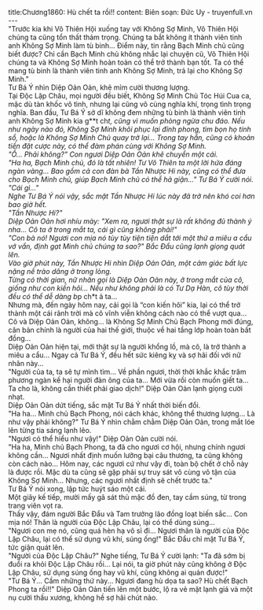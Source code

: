 title:Chương1860: Hù chết ta rồi!!
content:
Biên soạn: Đức Uy - truyenfull.vn<br>---<br>"Trước kia khi Vô Thiên Hội xuống tay với Không Sợ Minh, Vô Thiên Hội chúng ta cũng tổn thất thảm trọng. Chúng ta bắt không ít thành viên tinh anh Không Sợ Minh làm tù binh... Điểm này, tin rằng Bạch Minh chủ cũng biết được? Chỉ cần Bạch Minh chủ không nhắc lại chuyện cũ, Vô Thiên Hội chúng ta và Không Sợ Minh hoàn toàn có thể trở thành bạn tốt. Ta có thể mang tù binh là thành viên tinh anh Không Sợ Minh, trả lại cho Không Sợ Minh."<br>Tư Bá Ý nhìn Diệp Oản Oản, khẽ mỉm cười thương lượng.<br>Tại Độc Lập Châu, mọi người đều biết, Không Sợ Minh Chủ Tóc Húi Cua ca, mặc dù tàn khốc vô tình, nhưng lại cũng vô cùng nghĩa khí, trọng tình trọng nghĩa. Ban đầu, Tư Bá Ý sở dĩ không đem những tù binh là thành viên tinh anh Không Sợ Minh kia g**t ch*t, cũng vì muốn phòng ngừa chu đáo. Nếu như ngày nào đó, Không Sợ Minh khôi phục lại đỉnh phong, tìm bọn họ tính sổ, hoặc là Không Sợ Minh Chủ quay trở lại... Trong tay hắn, cũng có khoản tiền đặt cược này, có thể đàm phán cùng với Không Sợ Minh.<br>"Ồ... Phải không?" Con ngươi Diệp Oản Oản khẽ chuyển một cái.<br>"Ha ha, Bạch Minh chủ, đó là tất nhiên! Tư Vô Thiên ta một lời hứa đáng ngàn vàng... Bao gồm cả con đàn bà Tần Nhược Hi này, cũng có thể đưa cho Bạch Minh chủ, giúp Bạch Minh chủ có thể hả giận..." Tư Bá Ý cười nói.<br>"Cái gì..."<br>Nghe Tư Bá Ý nói vậy, sắc mặt Tần Nhược Hi lúc này đã trở nên khó coi hơn bao giờ hết.<br>"Tần Nhược Hi?"<br>Diệp Oản Oản hơi nhíu mày: "Xem ra, ngươi thật sự là rất không đủ thành ý nha... Cô ta ở trong mắt ta, cái gì cũng không phải!"<br>"Con bà nó! Ngươi con mịa nó tùy tùy tiện tiện dắt tới một thứ a miêu a cẩu vớ vẩn, định gạt Minh chủ chúng ta sao?" Bắc Đẩu cũng lạnh giọng quát lên.<br>Vào giờ phút này, Tần Nhược Hi nhìn Diệp Oản Oản, một cảm giác bất lực nặng nề trào dâng ở trong lòng.<br>Từng có thời gian, nữ nhân gọi là Diệp Oản Oản này, ở trong mắt của cô, giống như con kiến hôi... Nếu như không phải là có Tư Dạ Hàn, cô tùy thời đều có thể dễ dàng b*p ch*t ả ta…<br>Nhưng mà, đến ngày hôm nay, cái gọi là “con kiến hôi” kia, lại có thể trở thành một cái rãnh trời mà cô vĩnh viễn không cách nào có thể vượt qua... Cô và Diệp Oản Oản, không... là Không Sợ Minh Chủ Bạch Phong mới đúng, căn bản chính là người của hai thế giới, thuộc về hai tầng lớp hoàn toàn bất đồng…<br>Diệp Oản Oản hiện tại, mới thật sự là người khổng lồ, mà cô, là trở thành a miêu a cẩu... Ngay cả Tư Bá Ý, đều hết sức kiêng kỵ và sợ hãi đối với nữ nhân này...<br>"Người của ta, ta sẽ tự mình tìm... Về phần ngươi, thời thời khắc khắc trăm phương ngàn kế hại người đàn ông của ta... Mới vừa rồi còn muốn giết ta... Ta cho là, không cần thiết phải giao dịch!" Diệp Oản Oản lạnh giọng cười nhạt.<br>Diệp Oản Oản dứt tiếng, sắc mặt Tư Bá Ý nhất thời biến đổi.<br>"Ha ha... Minh chủ Bạch Phong, nói cách khác, không thể thương lượng... Là như vậy phải không?" Tư Bá Ý nhìn chằm chằm Diệp Oản Oản, trong mắt lóe lên từng tia sáng lạnh lẽo.<br>"Ngươi có thể hiểu như vậy!" Diệp Oản Oản cười nói.<br>"Ha ha, Minh chủ Bạch Phong, ta đã cho ngươi cơ hội, nhưng chính ngươi không cần... Ngươi nhất định muốn lưỡng bại câu thương, ta cũng không còn cách nào... Hôm nay, các ngươi cứ như vậy đi, toàn bộ chết ở chỗ này là được rồi. Mặc dù ta cũng sẽ gặp phải sự truy sát vô cùng vô tận của Không Sợ Minh... Nhưng, các ngươi nhất định sẽ chết trước ta."<br>Tư Bá Ý nói xong, lập tức huýt sáo một cái.<br>Một giây kế tiếp, mười mấy gã sát thủ mặc đồ đen, tay cầm súng, từ trong trang viên vọt ra.<br>Thấy vậy, đám người Bắc Đẩu và Tam trưởng lão đồng loạt biến sắc... Con mịa nó! Thân là người của Độc Lập Châu, lại có thể dùng súng…<br>"Ngươi con mẹ nó, cũng quá hèn hạ vô sỉ đi... Ngươi thân là người của Độc Lập Châu, lại có thể sử dụng vũ khí, súng ống!" Bắc Đẩu chỉ mặt Tư Bá Ý, tức giận quát lên.<br>"Người của Độc Lập Châu?" Nghe tiếng, Tư Bá Ý cười lạnh: "Ta đã sớm bị đuổi ra khỏi Độc Lập Châu rồi... Lại nói, ta giờ phút này cũng không ở Độc Lập Châu, sử dụng súng ống hay vũ khí, cũng không ai quản được!"<br>"Tư Bá Ý... Cầm những thứ này... Ngươi đang hù dọa ta sao? Hù chết Bạch Phong ta rồi!!" Diệp Oản Oản tiến lên một bước, lộ ra vẻ mặt lạnh giá và một nụ cười thấu xương, không hề sợ hãi chút nào.